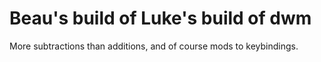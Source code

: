 # Beau's build of Luke's build of dwm

More subtractions than additions, and of course mods to keybindings.
